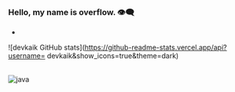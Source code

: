 
### Hello, my name is overflow. 👁️‍🗨️

-

![devkaik  GitHub stats](https://github-readme-stats.vercel.app/api?username= devkaik&show_icons=true&theme=dark)

<div style="display: inline_block"><br/>
  <img align="center" alt="java" src="https://img.shields.io/badge/Java-ED8B00?style=for-the-badge&logo=java&logoColor=white" />
</div>  
